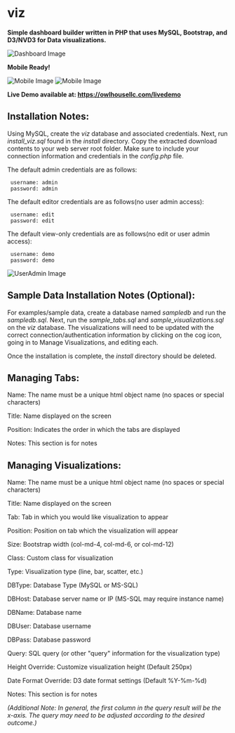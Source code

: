 # viz
**Simple dashboard builder written in PHP that uses MySQL, Bootstrap, and D3/NVD3 for Data visualizations.**

![Dashboard Image](https://owlhousellc.com/oh_tablet_md.jpeg)

**Mobile Ready!**

![Mobile Image](https://owlhousellc.com/oh_sample3.png) ![Mobile Image](https://owlhousellc.com/oh_mobile_sm.gif)

**Live Demo available at:
     https://owlhousellc.com/livedemo**

## Installation Notes:
Using MySQL, create the *viz* database and associated credentials.  Next, run *install_viz.sql* found in the *install* directory.  Copy the extracted download contents to your web server root folder.  Make sure to include your connection information and credentials in the *config.php* file.

The default admin credentials are as follows:

     username: admin
     password: admin

The default editor credentials are as follows(no user admin access):

     username: edit
     password: edit

The default view-only credentials are as follows(no edit or user admin access):

     username: demo
     password: demo

![UserAdmin Image](https://owlhousellc.com/oh_viz_useradmin.png)

## Sample Data Installation Notes (Optional):
For examples/sample data, create a database named *sampledb* and run the *sampledb.sql*.  Next, run the *sample_tabs.sql* and *sample_visualizations.sql* on the *viz* database.  The visualizations will need to be updated with the correct connection/authentication information by clicking on the cog icon, going in to Manage Visualizations, and editing each.

Once the installation is complete, the *install* directory should be deleted.


## Managing Tabs:
Name: The name must be a unique html object name (no spaces or special characters)

Title: Name displayed on the screen

Position: Indicates the order in which the tabs are displayed

Notes: This section is for notes


## Managing Visualizations:
Name: The name must be a unique html object name (no spaces or special characters)

Title: Name displayed on the screen

Tab: Tab in which you would like visualization to appear

Position: Position on tab which the visualization will appear

Size: Bootstrap width (col-md-4, col-md-6, or col-md-12)

Class: Custom class for visualization

Type: Visualization type (line, bar, scatter, etc.)

DBType: Database Type (MySQL or MS-SQL)

DBHost: Database server name or IP (MS-SQL may require instance name)

DBName: Database name

DBUser: Database username

DBPass: Database password

Query: SQL query (or other "query" information for the visualization type)

Height Override: Customize visualization height (Default 250px)

Date Format Override: D3 date format settings (Default %Y-%m-%d)

Notes: This section is for notes

*(Additional Note:  In general, the first column in the query result will be the x-axis.  The query may need to be adjusted according to the desired outcome.)*
